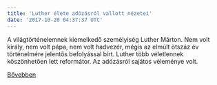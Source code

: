 ```yaml
---
title: 'Luther élete adózásról vallott nézetei'
date: '2017-10-20 04:37:37 UTC'
---
```


A világtörténelemnek kiemelkedő személyiség Luther Márton. Nem volt király, nem volt pápa, nem volt hadvezér, mégis az elmúlt ötszáz év történelmére jelentős befolyással bírt. Luther több véletlennek köszönhetően lett reformátor. Az adózásról sajátos véleménye volt.


[Bővebben](http://ift.tt/2ioaBI6)
